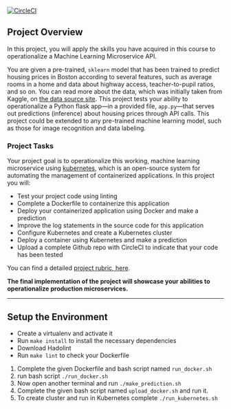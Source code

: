 [![CircleCI](https://circleci.com/gh/archit009/Operationalize-ML-Microservice-API-main/tree/master.svg?style=svg)](https://circleci.com/gh/archit009/Operationalize-ML-Microservice-API-main/tree/master)

## Project Overview

In this project, you will apply the skills you have acquired in this course to operationalize a Machine Learning Microservice API.

You are given a pre-trained, `sklearn` model that has been trained to predict housing prices in Boston according to several features, such as average rooms in a home and data about highway access, teacher-to-pupil ratios, and so on. You can read more about the data, which was initially taken from Kaggle, on [the data source site](https://www.kaggle.com/c/boston-housing). This project tests your ability to operationalize a Python flask app—in a provided file, `app.py`—that serves out predictions (inference) about housing prices through API calls. This project could be extended to any pre-trained machine learning model, such as those for image recognition and data labeling.

### Project Tasks

Your project goal is to operationalize this working, machine learning microservice using [kubernetes](https://kubernetes.io/), which is an open-source system for automating the management of containerized applications. In this project you will:

- Test your project code using linting
- Complete a Dockerfile to containerize this application
- Deploy your containerized application using Docker and make a prediction
- Improve the log statements in the source code for this application
- Configure Kubernetes and create a Kubernetes cluster
- Deploy a container using Kubernetes and make a prediction
- Upload a complete Github repo with CircleCI to indicate that your code has been tested

You can find a detailed [project rubric, here](https://review.udacity.com/#!/rubrics/2576/view).

**The final implementation of the project will showcase your abilities to operationalize production microservices.**

---

## Setup the Environment

- Create a virtualenv and activate it
- Run `make install` to install the necessary dependencies
- Download Hadolint
- Run `make lint` to check your Dockerfile

1. Complete the given Dockerfile and bash script named `run_docker.sh` 
2. run bash script `./run_docker.sh`
3. Now open another terminal and run `./make_prediction.sh`
4. Complete the given bash script named `upload_docker.sh` and run it.
5. To create cluster and run in Kubernetes complete `./run_kubernetes.sh`
